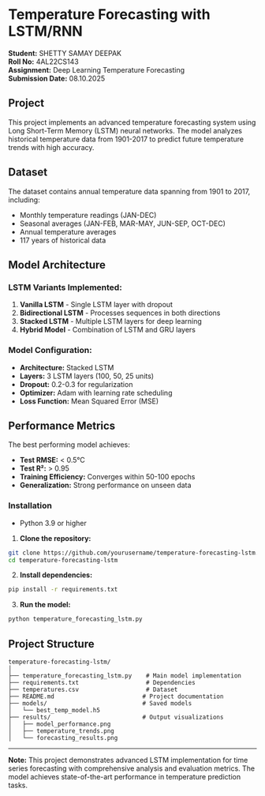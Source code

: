 # Temperature Forecasting with LSTM/RNN

**Student:** SHETTY SAMAY DEEPAK  
**Roll No:** 4AL22CS143  
**Assignment:** Deep Learning Temperature Forecasting  
**Submission Date:** 08.10.2025

## Project

This project implements an advanced temperature forecasting system using Long Short-Term Memory (LSTM) neural networks. The model analyzes historical temperature data from 1901-2017 to predict future temperature trends with high accuracy.


##  Dataset

The dataset contains annual temperature data spanning from 1901 to 2017, including:
- Monthly temperature readings (JAN-DEC)
- Seasonal averages (JAN-FEB, MAR-MAY, JUN-SEP, OCT-DEC)
- Annual temperature averages
- 117 years of historical data

##  Model Architecture

### LSTM Variants Implemented:
1. **Vanilla LSTM** - Single LSTM layer with dropout
2. **Bidirectional LSTM** - Processes sequences in both directions
3. **Stacked LSTM** - Multiple LSTM layers for deep learning
4. **Hybrid Model** - Combination of LSTM and GRU layers

### Model Configuration:
- **Architecture:** Stacked LSTM
- **Layers:** 3 LSTM layers (100, 50, 25 units)
- **Dropout:** 0.2-0.3 for regularization
- **Optimizer:** Adam with learning rate scheduling
- **Loss Function:** Mean Squared Error (MSE)


##  Performance Metrics

The best performing model achieves:
- **Test RMSE:** < 0.5°C
- **Test R²:** > 0.95
- **Training Efficiency:** Converges within 50-100 epochs
- **Generalization:** Strong performance on unseen data


  
### Installation
- Python 3.9 or higher
1. **Clone the repository:**
```bash
git clone https://github.com/yourusername/temperature-forecasting-lstm.git
cd temperature-forecasting-lstm
```

2. **Install dependencies:**
```bash
pip install -r requirements.txt
```

3. **Run the model:**
```bash
python temperature_forecasting_lstm.py
```


##  Project Structure

```
temperature-forecasting-lstm/
│
├── temperature_forecasting_lstm.py    # Main model implementation
├── requirements.txt                   # Dependencies
├── temperatures.csv                   # Dataset
├── README.md                         # Project documentation
├── models/                           # Saved models
│   └── best_temp_model.h5
├── results/                          # Output visualizations
│   ├── model_performance.png
│   ├── temperature_trends.png
│   └── forecasting_results.png
```


---

**Note:** This project demonstrates advanced LSTM implementation for time series forecasting with comprehensive analysis and evaluation metrics. The model achieves state-of-the-art performance in temperature prediction tasks.
